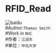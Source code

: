  RFID_Read
============
![baidu](https://imgsa.baidu.com/baike/c0%3Dbaike92%2C5%2C5%2C92%2C30/sign=917b7bb501e93901420f856c1a853f82/962bd40735fae6cd962b68f40fb30f2443a70f8c.jpg) 
<br>#Author:`Thomas Smith`<br>
#Work in `NUC`<br>
#作者：`江润东`<br>
#单位：`中北大学`
